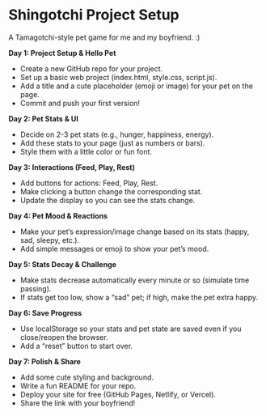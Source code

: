 # Shingotchi Project Setup
A Tamagotchi-style pet game for me and my boyfriend. :)

**Day 1: Project Setup & Hello Pet**
- Create a new GitHub repo for your project.
- Set up a basic web project (index.html, style.css, script.js).
- Add a title and a cute placeholder (emoji or image) for your pet on the page.
- Commit and push your first version!

**Day 2: Pet Stats & UI**
- Decide on 2-3 pet stats (e.g., hunger, happiness, energy).
- Add these stats to your page (just as numbers or bars).
- Style them with a little color or fun font.

**Day 3: Interactions (Feed, Play, Rest)**
- Add buttons for actions: Feed, Play, Rest.
- Make clicking a button change the corresponding stat.
- Update the display so you can see the stats change.

**Day 4: Pet Mood & Reactions**
- Make your pet’s expression/image change based on its stats (happy, sad, sleepy, etc.).
- Add simple messages or emoji to show your pet’s mood.

**Day 5: Stats Decay & Challenge**
- Make stats decrease automatically every minute or so (simulate time passing).
- If stats get too low, show a “sad” pet; if high, make the pet extra happy.

**Day 6: Save Progress**
- Use localStorage so your stats and pet state are saved even if you close/reopen the browser.
- Add a “reset” button to start over.

**Day 7: Polish & Share**
- Add some cute styling and background.
- Write a fun README for your repo.
- Deploy your site for free (GitHub Pages, Netlify, or Vercel).
- Share the link with your boyfriend!
